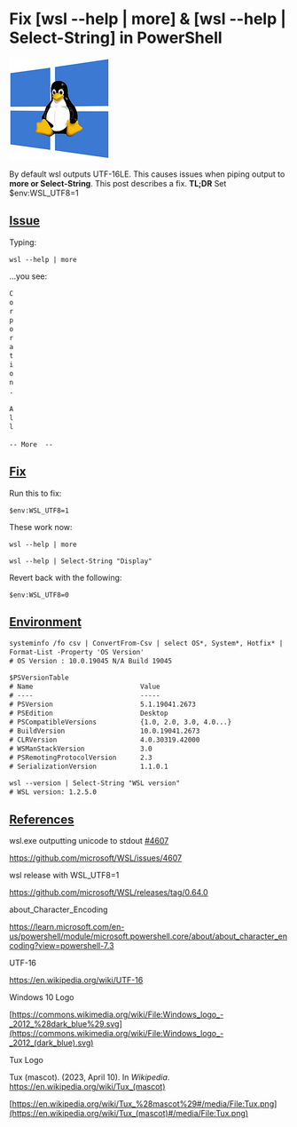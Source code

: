 # Fix [wsl --help | more] & [wsl --help | Select-String] in PowerShell

![Tux_on_winfows_logo](Tux_on_winfows_logo.png)

By default wsl outputs UTF-16LE. This causes issues when piping output to **more or Select-String**. This post describes a fix. **TL;DR** Set $env:WSL\_UTF8=1

## <u><span>Issue</span></u>

Typing:

```
wsl --help | more
```

...you see:

```
C
o
r
p
o
r
a
t
i
o
n
.

A
l
l

-- More  --
```

## <u><span>Fix</span></u>

Run this to fix:

```
$env:WSL_UTF8=1
```

These work now:

```
wsl --help | more
```

```
wsl --help | Select-String "Display"
```

Revert back with the following:

```
$env:WSL_UTF8=0 
```

## <u><span>Environment</span></u>

```
systeminfo /fo csv | ConvertFrom-Csv | select OS*, System*, Hotfix* | Format-List -Property 'OS Version'
# OS Version : 10.0.19045 N/A Build 19045
```

```
$PSVersionTable
# Name                           Value
# ----                           -----
# PSVersion                      5.1.19041.2673
# PSEdition                      Desktop
# PSCompatibleVersions           {1.0, 2.0, 3.0, 4.0...}
# BuildVersion                   10.0.19041.2673
# CLRVersion                     4.0.30319.42000
# WSManStackVersion              3.0
# PSRemotingProtocolVersion      2.3
# SerializationVersion           1.1.0.1
```

```
wsl --version | Select-String "WSL version"
# WSL version: 1.2.5.0
```

## <u><span>References</span></u>

wsl.exe outputting unicode to stdout [#4607](https://www.centennialsoftwaresolutions.com/blog/hashtags/4607)

https://github.com/microsoft/WSL/issues/4607 

wsl release with WSL_UTF8=1

https://github.com/microsoft/WSL/releases/tag/0.64.0 

about_Character_Encoding

https://learn.microsoft.com/en-us/powershell/module/microsoft.powershell.core/about/about_character_encoding?view=powershell-7.3 

UTF-16

https://en.wikipedia.org/wiki/UTF-16 

Windows 10 Logo

[https://commons.wikimedia.org/wiki/File:Windows_logo_-_2012_%28dark_blue%29.svg](https://commons.wikimedia.org/wiki/File:Windows_logo_-_2012_(dark_blue).svg) 

Tux Logo

Tux (mascot). (2023, April 10). In *Wikipedia*. https://en.wikipedia.org/wiki/Tux_(mascot) 

[https://en.wikipedia.org/wiki/Tux_%28mascot%29#/media/File:Tux.png](https://en.wikipedia.org/wiki/Tux_(mascot)#/media/File:Tux.png) 
